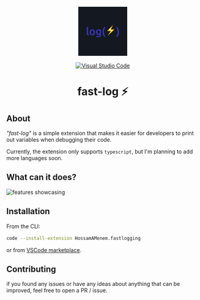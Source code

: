 <div align="center">

  ![Logo for fast-log](https://raw.githubusercontent.com/hossammenem/fast-log/master/assets/imgs/logo.png)
</div>

<div align="center">

[![Visual Studio Code](https://img.shields.io/badge/--007ACC?logo=visual%20studio%20code&logoColor=ffffff)](https://marketplace.visualstudio.com/items?itemName=HossamAMenem.fastlogging)
</div>

<h1 align="center">
  fast-log ⚡
</h1>

<h2 id="about">About</h2>

_"fast-log"_ is a simple extension that makes it easier for developers to print out variables when debugging their code.

Currently, the extension only supports `typescript`, but I'm planning to add more languages soon.

<h2 id="features-showcasing">What can it does?</h2>

![features showcasing](assets/features_showcasimg.gif)

<h2 id="installation">Installation</h2>

From the CLI:

```bash
code --install-extension HossamAMenem.fastlogging
```
or from [VSCode marketplace](https://marketplace.visualstudio.com/items?itemName=HossamAMenem.fastlogging).

<h2 id="contributing">Contributing</h2>

if you found any issues or have any ideas about anything that can be improved, feel free to open a PR / issue.
